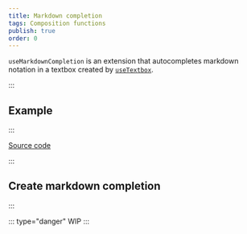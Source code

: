 ```yaml
---
title: Markdown completion
tags: Composition functions
publish: true
order: 0
---
```


`useMarkdownCompletion` is an extension that autocompletes markdown notation in a textbox created by [`useTextbox`](/docs/features/interfaces/useTextbox).


:::
## Example
:::

[Source code](https://github.com/baleada/docs/blob/main/src/components/ExampleUseMarkdownCompletion.vue)

<ExampleUseMarkdownCompletion class="with-mt" />


:::
## Create markdown completion
:::

::: type="danger"
WIP
:::
